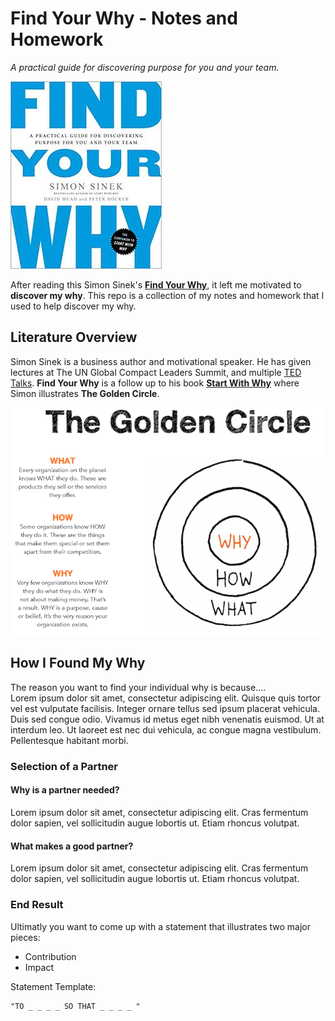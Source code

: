 # Find Your Why - Notes and Homework
_A practical guide for discovering purpose for you and your team._

 [![Find Your Why.jpg](www/find_your_why.jpg)](https://www.amazon.com/Find-Your-Why-Practical-Discovering/dp/0143111728)

After reading this Simon Sinek's **[Find Your Why](https://www.amazon.com/Find-Your-Why-Practical-Discovering/dp/0143111728)**, it left me motivated to **discover my why**. This repo is a collection of my notes and homework that I used to help discover my why.

## Literature Overview

Simon Sinek is a business author and motivational speaker. He has given lectures at The UN Global Compact Leaders Summit, and multiple [TED Talks](https://www.ted.com/talks?sort=newest&q=simon+sinek). **Find Your Why** is a follow up to his book **[Start With Why](https://www.amazon.com/Start-Why-Leaders-Inspire-Everyone/dp/1591846447/ref=sr_1_3?ie=UTF8&qid=1547786185&sr=8-3&keywords=find+your+why)** where Simon illustrates **The Golden Circle**.

![The Golden Circle](www/the_golden_circle_full.png)

## How I Found My Why

The reason you want to find your individual why is because....    
Lorem ipsum dolor sit amet, consectetur adipiscing elit. Quisque quis tortor vel est vulputate facilisis. Integer ornare tellus sed ipsum placerat vehicula. Duis sed congue odio. Vivamus id metus eget nibh venenatis euismod. Ut at interdum leo. Ut laoreet est nec dui vehicula, ac congue magna vestibulum. Pellentesque habitant morbi.

### Selection of a Partner

#### Why is a partner needed?
Lorem ipsum dolor sit amet, consectetur adipiscing elit. Cras fermentum dolor sapien, vel sollicitudin augue lobortis ut. Etiam rhoncus volutpat.

#### What makes a good partner?
Lorem ipsum dolor sit amet, consectetur adipiscing elit. Cras fermentum dolor sapien, vel sollicitudin augue lobortis ut. Etiam rhoncus volutpat.


### End Result

Ultimatly you want to come up with a statement that illustrates two major pieces:

* Contribution
* Impact

Statement Template:

    "TO _ _ _ _ SO THAT _ _ _ _ "
